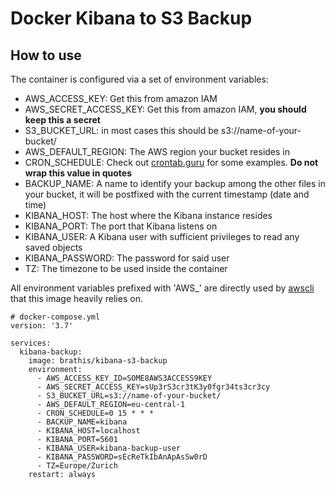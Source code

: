 # Docker Kibana to S3 Backup

## How to use
The container is configured via a set of environment variables:
- AWS_ACCESS_KEY: Get this from amazon IAM
- AWS_SECRET_ACCESS_KEY: Get this from amazon IAM, **you should keep this a secret**
- S3_BUCKET_URL: in most cases this should be s3://name-of-your-bucket/
- AWS_DEFAULT_REGION: The AWS region your bucket resides in
- CRON_SCHEDULE: Check out [crontab.guru](https://crontab.guru/) for some examples. **Do not wrap this value in quotes**
- BACKUP_NAME: A name to identify your backup among the other files in your bucket, it will be postfixed with the current timestamp (date and time)
- KIBANA_HOST: The host where the Kibana instance resides
- KIBANA_PORT: The port that Kibana listens on
- KIBANA_USER: A Kibana user with sufficient privileges to read any saved objects
- KIBANA_PASSWORD: The password for said user
- TZ: The timezone to be used inside the container

All environment variables prefixed with 'AWS_' are directly used by [awscli](https://aws.amazon.com/cli/) that this image heavily relies on.

```
# docker-compose.yml
version: '3.7'

services:
  kibana-backup:
    image: brathis/kibana-s3-backup
    environment:
      - AWS_ACCESS_KEY_ID=SOME8AWS3ACCESS9KEY
      - AWS_SECRET_ACCESS_KEY=sUp3rS3cr3tK3y0fgr34ts3cr3cy
      - S3_BUCKET_URL=s3://name-of-your-bucket/
      - AWS_DEFAULT_REGION=eu-central-1
      - CRON_SCHEDULE=0 15 * * *
      - BACKUP_NAME=kibana
      - KIBANA_HOST=localhost
      - KIBANA_PORT=5601
      - KIBANA_USER=kibana-backup-user
      - KIBANA_PASSWORD=sEcReTkIbAnApAsSw0rD
      - TZ=Europe/Zurich
    restart: always
```
